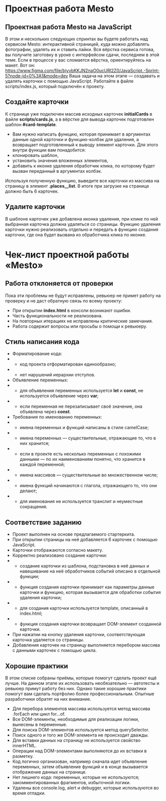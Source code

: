# Проектная работа Mesto

## Проектная работа Mesto на JavaScript

В этом и нескольких следующих спринтах вы будете работать над сервисом Mesto: интерактивной страницей, куда можно добавлять фотографии, удалять их и ставить лайки.
Вся вёрстка сервиса готова, вы получите заготовку в уроке с интерфейсом сдачи, последнем в этой теме. Если в процессе у вас сломается вёрстка, ориентируйтесь на макет. Вот он:
https://www.figma.com/file/bjyvbKKJN2naO0ucURl2Z0/JavaScript.-Sprint-5?node-id=0%3A1&mode=dev
Ваша задача на этом этапе — создавать и удалять карточки с помощью JavaScript. Работайте в файле scripts/index.js, который подключён к проекту.

## Создайте карточки

К странице уже подключен массив исходных карточек **initialCards** в файле **scripts/cards.js**, а в вёрстке для вывода карточек подготовлен шаблон **#card-template**.

- Вам нужно написать функцию, которая принимает в аргументах данные одной карточки и функцию-колбэк для удаления, а возвращает подготовленный к выводу элемент карточки. Для этого внутри функции вам понадобится:
- клонировать шаблон,
- установить значения вложенных элементов,
- добавить к иконке удаления обработчик клика, по которому будет вызван переданный в аргументах колбэк.

Используя полученную функцию, выведите все карточки из массива на страницу в элемент **.places\_\_list**.
В итоге при загрузке на странице должно быть 6 карточек.

## Удалите карточки

В шаблоне карточек уже добавлена иконка удаления, при клике по ней выбранная карточка должна удаляться со страницы.
Функцию удаления карточки нужно реализовать отдельно и передать в функцию создания карточки, где она будет вызвана из обработчика клика по иконке.

# Чек-лист проектной работы «Mesto»

## Работа отклоняется от проверки

Пока эти проблемы не будут исправлены, ревьюер не примет работу на проверку и не даст обратную связь по всему проекту:

- При открытии **index.html** в консоли возникают ошибки.
- Часть функциональности не реализована.
- На повторных итерациях не исправлены критические замечания.
- Работа содержит вопросы или просьбы о помощи к ревьюеру.

## Стиль написания кода

- Форматирование кода:
- - код проекта отформатирован единообразно;
- - нет нарушений иерархии отступов.
- Объявление переменных:
- - для объявления переменных используется **let** и **const**, не используется объявление через **var**;
- - если переменная не перезаписывает своё значение, она объявлена через **const**.
- Требования по именованию переменных:
- - имена переменных и функций написаны в стиле camelCase;
- - имена переменных — существительные, отражающие то, что в них хранится;
- - если в проекте есть несколько переменных с похожими данными — по их наименованиям понятно, что хранится в каждой переменной;
- - имена массивов — существительные во множественном числе;
- - имена функций начинаются с глагола, отражающего то, что они делают;
- - для именования не используется транслит и неуместные сокращения.

## Соответствие заданию

- Проект выполнен на основе предлагаемого стартеркита.
- При открытии страницы на неё добавляется 6 карточек с помощью JavaScript.
- Карточки отображаются согласно макету.
- Корректно реализовано создание карточки:
- - создание карточки из шаблона, подстановка в неё данных и навешивание на неё обработчиков событий описано в отдельной функции;
- - функция создания карточки принимает как параметры данные карточки и функцию, которая вызывается для обработки события удаления карточки;
- - для создания карточки используется template, описанный в index.html;
- - функция создания карточки возвращает DOM-элемент созданной карточки.
- При нажатии на кнопку удаления карточки, соответствующая карточка удаляется со страницы.
- Добавления карточек на страницу выполняется перебором массива с данными карточек с помощью цикла.

## Хорошие практики

В этом списке собраны приёмы, которые помогут сделать проект ещё лучше. На данном этапе их использовать необязательно — автотесты и ревьюер примут работу без них. Однако такие хорошие практики помогут вам сделать портфолио более профессиональным. Опытные разработчики обратят на них внимание.

- Для перебора элементов массива используется метод массива .forEach или цикл for…of.
- Все DOM-элементы, необходимые для реализации логики, вынесены в переменные.
- Для поиска DOM-элементов используется метод querySelector.
- Поиск одного и того же DOM-элемента не происходит дважды.
- Для вставки данных на страницу не используется свойство innerHTML.
- Операции над DOM-элементами выполняются до их вставки в разметку.
- Код логично организован, например сначала идет объявление переменных, затем объявление функций и в конце вызывается отображение данных на странице.
- Нет лишнего кода: переменных, которые не используются; закомментированных фрагментов, избыточной логики.
- Удалены все console.log, alert и debugger, которые используются во время отладки.
